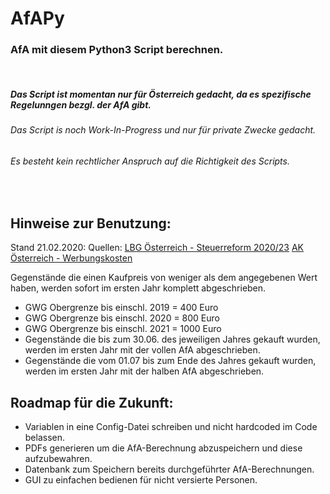 # AfAPy
### AfA mit diesem Python3 Script berechnen. 
&nbsp;
##### Das Script ist momentan nur für Österreich gedacht, da es spezifische Regelunngen bezgl. der AfA gibt.
###### Das Script is noch Work-In-Progress und nur für private Zwecke gedacht.
###### Es besteht kein rechtlicher Anspruch auf die Richtigkeit des Scripts.
&nbsp;
## Hinweise zur Benutzung:

Stand 21.02.2020:
Quellen:
[LBG Österreich - Steuerreform 2020/23](https://www.lbg.at/servicecenter/lbg_steuertipps_praxis/steuerreform_2020_23_einkommensteuer_lohnsteuertarif_mitarbeitererfolgsbeteiligung_gewinngrundfreibetrag_gwg_kleinunternehmerpauschale_werbungskostenpauschale_/index_ger.html)
[AK Österreich - Werbungskosten](https://www.arbeiterkammer.at/beratung/steuerundeinkommen/steuertipps/Werbungskosten.html)

Gegenstände die einen Kaufpreis von weniger als dem angegebenen Wert haben, werden sofort im ersten Jahr komplett abgeschrieben.
* GWG Obergrenze bis einschl. 2019 = 400 Euro
* GWG Obergrenze bis einschl. 2020 = 800 Euro
* GWG Obergrenze bis einschl. 2021 = 1000 Euro
&nbsp;
* Gegenstände die bis zum 30.06. des jeweiligen Jahres gekauft wurden, werden im ersten Jahr mit der vollen AfA abgeschrieben.
* Gegenstände die vom 01.07 bis zum Ende des Jahres gekauft wurden, werden im ersten Jahr mit der halben AfA abgeschrieben.
&nbsp;
## Roadmap für die Zukunft:

* Variablen in eine Config-Datei schreiben und nicht hardcoded im Code belassen.
* PDFs generieren um die AfA-Berechnung abzuspeichern und diese aufzubewahren.
* Datenbank zum Speichern bereits durchgeführter AfA-Berechnungen.
* GUI zu einfachen bedienen für nicht versierte Personen.

